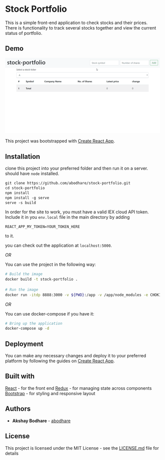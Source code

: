 # Stock Portfolio

This is a simple front-end application to check stocks and their prices. There is functionality to track several stocks together and view the current status of portfolio.

## Demo

![Stock Portfolio Demo](demo/demo.gif)

This project was bootstrapped with [Create React App](https://github.com/facebook/create-react-app).

## Installation

clone this project into your preferred folder and then run it on a server. should have `node` installed.

```
git clone https://github.com/abodhare/stock-portfolio.git
cd stock-portfolio
npm install
npm install -g serve
serve -s build
```
In order for the site to work, you must have a valid IEX cloud API token. Include it in you `env.local` file in the main directory by adding
```
REACT_APP_MY_TOKEN=YOUR_TOKEN_HERE
```
to it.

you can check out the application at `localhost:5000`.

*OR*

You can use the project in the following way:

```bash
# Build the image
docker build -t stock-portfolio .

# Run the image
docker run -itdp 8888:3000 -v ${PWD}:/app -v /app/node_modules -e CHOKIDAR_USEPOLLING=true --rm stock-portfolio
```

*OR*

You can use docker-compose if you have it:

```bash
# Bring up the application
docker-compose up -d
```

## Deployment

You can make any necessary changes and deploy it to your preferred platform by following the guides on [Create React App](https://github.com/facebook/create-react-app).

## Built with

[React](https://reactjs.org/) - for the front end
[Redux](https://redux.js.org/) - for managing state across components
[Bootstrap](https://getbootstrap.com/) - for styling and responsive layout

## Authors

* **Akshay Bodhare** - [abodhare](https://github.com/abodhare)

## License

This project is licensed under the MIT License - see the [LICENSE.md](LICENSE.md) file for details
